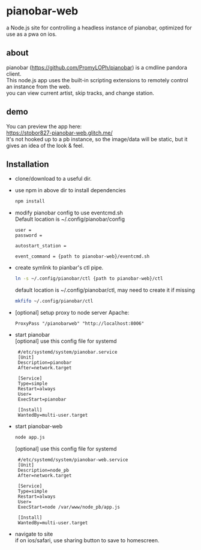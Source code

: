 # pianobar-web

a Node.js site for controlling a headless instance of pianobar, optimized for use as a pwa on ios.

## about 

pianobar (https://github.com/PromyLOPh/pianobar) is a cmdline pandora client.<br>
This node.js app uses the built-in scripting extensions to remotely control an instance from the web.<br>
you can view current artist, skip tracks, and change station.<br>

## demo

You can preview the app here:<br>
https://stobor827-pianobar-web.glitch.me/<br>
It's not hooked up to a pb instance, so the image/data will be static, but it gives an idea of the look & feel.

## Installation

 * clone/download to a useful dir.
 * use npm in above dir to install dependencies
    ```bash
    npm install
    ```
 * modify pianobar config to use eventcmd.sh<br> 
    Default location is ~/.config/pianobar/config
    ```
    user = 
    password = 

    autostart_station = 

    event_command = {path to pianobar-web}/eventcmd.sh
    ```
 * create symlink to pianbar's ctl pipe.
    ```bash
    ln -s ~/.config/pianobar/ctl {path to pianobar-web}/ctl
    ```
  
   default location is ~/.config/pianobar/ctl, may need to create it if missing
   ```bash
   mkfifo ~/.config/pianobar/ctl
   ```

 * [optional] setup proxy to node server
   Apache:
    ```
    ProxyPass "/pianobarweb" "http://localhost:8006"
    ```

 * start pianobar<br>
   [optional] use this config file for systemd
   ```
    #/etc/systemd/system/pianobar.service
    [Unit]
    Description=pianobar
    After=network.target

    [Service]
    Type=simple
    Restart=always
    User=
    ExecStart=pianobar

    [Install]
    WantedBy=multi-user.target

 * start pianobar-web<br>
    ```bash
    node app.js
    ```
   [optional] use this config file for systemd
   ```
    #/etc/systemd/system/pianobar-web.service
    [Unit]
    Description=node_pb
    After=network.target

    [Service]
    Type=simple
    Restart=always
    User=
    ExecStart=node /var/www/node_pb/app.js

    [Install]
    WantedBy=multi-user.target
    ```
* navigate to site<br>
  if on ios/safari, use sharing button to save to homescreen.
